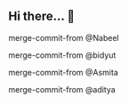 ## Hi there... 👋

merge-commit-from @Nabeel

merge-commit-from @bidyut

merge-commit-from @Asmita

merge-commit-from @aditya
